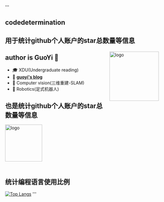 '''
## codedetermination
## 用于统计github个人账户的star总数量等信息
<img src="https://github-readme-stats.vercel.app/api?username=gengyanlei&show_icons=true" alt="logo" height="160" align="right" style="margin: 5px; margin-bottom: 20px;" />

## author is GuoYi 👋
- 🎓 XDU(Undergraduate reading)
- 📖 [**guoyi's blog**](codedetermiation.github.io)
- 🔭 Computer vision(三维重建-SLAM)
- 🤖 Robotics(足式机器人)
## 也是统计github个人账户的star总数量等信息
<img src="https://github-profile-trophy.vercel.app/?username=codedetermination&theme=flat" alt="logo" height="120" align="center" style="margin: auto; margin-bottom: 20px;" />

## 统计编程语言使用比例
[![Top Langs](https://github-readme-stats.vercel.app/api/top-langs/?username=gengyanlei&layout=compact)](https://github.com/codedetermination/github-readme-stats)
'''
